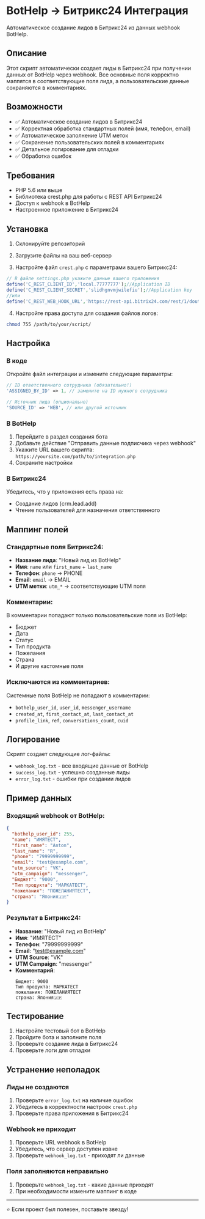 # BotHelp → Битрикс24 Интеграция

Автоматическое создание лидов в Битрикс24 из данных webhook BotHelp.

## Описание

Этот скрипт автоматически создает лиды в Битрикс24 при получении данных от BotHelp через webhook. Все основные поля корректно маппятся в соответствующие поля лида, а пользовательские данные сохраняются в комментариях.

## Возможности

- ✅ Автоматическое создание лидов в Битрикс24
- ✅ Корректная обработка стандартных полей (имя, телефон, email)  
- ✅ Автоматическое заполнение UTM меток
- ✅ Сохранение пользовательских полей в комментариях
- ✅ Детальное логирование для отладки
- ✅ Обработка ошибок

## Требования

- PHP 5.6 или выше
- Библиотека crest.php для работы с REST API Битрикс24
- Доступ к webhook в BotHelp
- Настроенное приложение в Битрикс24

## Установка

1. Склонируйте репозиторий

2. Загрузите файлы на ваш веб-сервер

3. Настройте файл `crest.php` с параметрами вашего Битрикс24:
```php
// В файле settings.php укажите данные вашего приложения
define('C_REST_CLIENT_ID','local.77777777');//Application ID
define('C_REST_CLIENT_SECRET','slidhgnvmjwilefiu');//Application key
//или
define('C_REST_WEB_HOOK_URL','https://rest-api.bitrix24.com/rest/1/doutwqkjxgc3mgc1/');
```

4. Настройте права доступа для создания файлов логов:
```bash
chmod 755 /path/to/your/script/
```

## Настройка

### В коде

Откройте файл интеграции и измените следующие параметры:

```php
// ID ответственного сотрудника (обязательно!)
'ASSIGNED_BY_ID' => 1, // замените на ID нужного сотрудника

// Источник лида (опционально)
'SOURCE_ID' => 'WEB', // или другой источник
```

### В BotHelp

1. Перейдите в раздел создания бота
2. Добавьте действие "Отправить данные подписчика через webhook"
3. Укажите URL вашего скрипта: `https://yoursite.com/path/to/integration.php`
4. Сохраните настройки

### В Битрикс24

Убедитесь, что у приложения есть права на:
- Создание лидов (crm.lead.add)
- Чтение пользователей для назначения ответственного

## Маппинг полей

### Стандартные поля Битрикс24:
- **Название лида**: "Новый лид из BotHelp"
- **Имя**: `name` или `first_name` + `last_name`
- **Телефон**: `phone` → PHONE
- **Email**: `email` → EMAIL
- **UTM метки**: `utm_*` → соответствующие UTM поля

### Комментарии:
В комментарии попадают только пользовательские поля из BotHelp:
- Бюджет
- Дата  
- Статус
- Тип продукта
- Пожелания
- Страна
- И другие кастомные поля

### Исключаются из комментариев:
Системные поля BotHelp не попадают в комментарии:
- `bothelp_user_id`, `user_id`, `messenger_username`
- `created_at`, `first_contact_at`, `last_contact_at`
- `profile_link`, `ref`, `conversations_count`, `cuid`

## Логирование

Скрипт создает следующие лог-файлы:

- `webhook_log.txt` - все входящие данные от BotHelp
- `success_log.txt` - успешно созданные лиды
- `error_log.txt` - ошибки при создании лидов

## Пример данных

### Входящий webhook от BotHelp:
```json
{
  "bothelp_user_id": 255,
  "name": "ИМЯТЕСТ", 
  "first_name": "Anton",
  "last_name": "R",
  "phone": "79999999999",
  "email": "test@example.com",
  "utm_source": "VK",
  "utm_campaign": "messenger",
  "Бюджет": "9000",
  "Тип продукта": "МАРКАТЕСТ",
  "пожелания": "ПОЖЕЛАНИЯТЕСТ",
  "страна": "Япония🇯🇵"
}
```

### Результат в Битрикс24:
- **Название**: "Новый лид из BotHelp"
- **Имя**: "ИМЯТЕСТ"
- **Телефон**: "79999999999"  
- **Email**: "test@example.com"
- **UTM Source**: "VK"
- **UTM Campaign**: "messenger"
- **Комментарий**: 
  ```
  Бюджет: 9000
  Тип продукта: МАРКАТЕСТ
  пожелания: ПОЖЕЛАНИЯТЕСТ
  страна: Япония🇯🇵
  ```

## Тестирование

1. Настройте тестовый бот в BotHelp
2. Пройдите бота и заполните поля
3. Проверьте создание лида в Битрикс24
4. Проверьте логи для отладки

## Устранение неполадок

### Лиды не создаются
1. Проверьте `error_log.txt` на наличие ошибок
2. Убедитесь в корректности настроек `crest.php`
3. Проверьте права приложения в Битрикс24

### Webhook не приходит
1. Проверьте URL webhook в BotHelp
2. Убедитесь, что сервер доступен извне
3. Проверьте `webhook_log.txt` - приходят ли данные

### Поля заполняются неправильно
1. Проверьте `webhook_log.txt` - какие данные приходят
2. При необходимости измените маппинг в коде


---

⭐ Если проект был полезен, поставьте звезду!